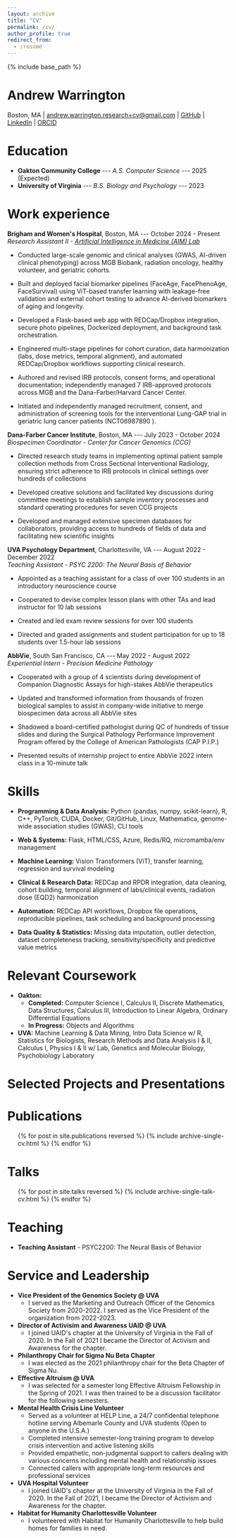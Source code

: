 ```yaml
---
layout: archive
title: "CV"
permalink: /cv/
author_profile: true
redirect_from:
  - /resume
---
```


{% include base_path %}

Andrew Warrington
======  
Boston, MA | andrew.warrington.research+cv@gmail.com | [GitHub](https://github.com/AndrewWarrington33) | [LinkedIn](https://linkedin.com/in/andrew-warrington) | [ORCID](https://orcid.org/0009-0009-4830-5683)

Education
======
* **Oakton Community College** --- *A.S. Computer Science* --- 2025 (Expected)   
* **University of Virginia** --- *B.S. Biology and Psychology* --- 2023   

Work experience
======
**Brigham and Women's Hospital**, Boston, MA --- October 2024 - Present  
*Research Assistant II - [Artificial Intelligence in Medicine (AIM) Lab](https://aim.hms.harvard.edu/)*

* Conducted large-scale genomic and clinical analyses (GWAS, AI-driven clinical phenotyping) across MGB Biobank, radiation oncology, healthy volunteer, and geriatric cohorts.

* Built and deployed facial biomarker pipelines (FaceAge, FacePhenoAge, FaceSurvival) using ViT-based transfer learning with leakage-free validation and external cohort testing to advance AI-derived biomarkers of aging and longevity.

* Developed a Flask-based web app with REDCap/Dropbox integration, secure photo pipelines, Dockerized deployment, and background task orchestration.

* Engineered multi-stage pipelines for cohort curation, data harmonization (labs, dose metrics, temporal alignment), and automated REDCap/Dropbox workflows supporting clinical research.

* Authored and revised IRB protocols, consent forms, and operational documentation; independently managed 7 IRB-approved protocols across MGB and the Dana-Farber/Harvard Cancer Center.

* Initiated and independently managed recruitment, consent, and administration of screening tools for the interventional Lung-GAP trial in geriatric lung cancer patients (NCT06987890
).

**Dana-Farber Cancer Institute**, Boston, MA --- July 2023 - October 2024      
*Biospecimen Coordinator - Center for Cancer Genomics (CCG)*

* Directed research study teams in implementing optimal patient sample collection methods from Cross Sectional Interventional Radiology, ensuring strict adherence to IRB protocols in clinical settings over hundreds of collections

* Developed creative solutions and facilitated key discussions during committee meetings to establish sample inventory processes and standard operating procedures for seven CCG projects

* Developed and managed extensive specimen databases for collaborators, providing access to hundreds of fields of data and facilitating new scientific insights

**UVA Psychology Department**, Charlottesville, VA --- August 2022 - December 2022      
*Teaching Assistant - PSYC 2200: The Neural Basis of Behavior*

* Appointed as a teaching assistant for a class of over 100 students in an introductory neuroscience course

* Cooperated to devise complex lesson plans with other TAs and lead instructor for 10 lab sessions

* Created and led exam review sessions for over 100 students

* Directed and graded assignments and student participation for up to 18 students over 1.5-hour lab sessions

**AbbVie**, South San Francisco, CA --- May 2022 - August 2022   
*Experiential Intern - Precision Medicine Pathology*

* Cooperated with a group of 4 scientists during development of Companion Diagnostic Assays for high-stakes AbbVie therapeutics

* Updated and transformed information from thousands of frozen biological samples to assist in company-wide initiative to merge biospecimen data across all AbbVie sites

* Shadowed a board-certified pathologist during QC of hundreds of tissue slides and during the Surgical Pathology Performance Improvement Program offered by the College of American Pathologists (CAP P.I.P.)

* Presented results of internship project to entire AbbVie 2022 intern class in a 10-minute talk

Skills
======
* **Programming & Data Analysis:** Python (pandas, numpy, scikit-learn), R, C++, PyTorch, CUDA, Docker, Git/GitHub, Linux, Mathematica, genome-wide association studies (GWAS), CLI tools  

* **Web & Systems:** Flask, HTML/CSS, Azure, Redis/RQ, micromamba/env management 

* **Machine Learning:** Vision Transformers (ViT), transfer learning, regression and survival modeling

* **Clinical & Research Data:** REDCap and RPDR integration, data cleaning, cohort building, temporal alignment of labs/clinical events, radiation dose (EQD2) harmonization  

* **Automation:** REDCap API workflows, Dropbox file operations, reproducible pipelines, task scheduling and background processing  

* **Data Quality & Statistics:** Missing data imputation, outlier detection, dataset completeness tracking, sensitivity/specificity and predictive value metrics

Relevant Coursework
======
* **Oakton:**
  * **Completed:** Computer Science I, Calculus II, Discrete Mathematics, Data Structures, Calculus III, Introduction to Linear Algebra, Ordinary Differential Equations
  * **In Progress:** Objects and Algorithms
* **UVA:** Machine Learning & Data Mining, Intro Data Science w/ R, Statistics for Biologists, Research Methods and Data Analysis I & II, Calculus I, Physics I & II w/ Lab, Genetics and Molecular Biology, Psychobiology Laboratory

Selected Projects and Presentations
======

Publications
======
  <ul>{% for post in site.publications reversed %}
    {% include archive-single-cv.html %}
  {% endfor %}</ul>
  
Talks
======
  <ul>{% for post in site.talks reversed %}
    {% include archive-single-talk-cv.html  %}
  {% endfor %}</ul>
  
Teaching
======
* **Teaching Assistant** - PSYC2200: The Neural Basis of Behavior
  
Service and Leadership
======
* **Vice President of the Genomics Society @ UVA**
  * I served as the Marketing and Outreach Officer of the Genomics Society from 2020-2022. I served as the Vice President of the organization from 2022-2023. 
* **Director of Activisim and Awareness UAID @ UVA**
  * I joined UAID's chapter at the University of Virginia in the Fall of 2020. In the Fall of 2021 I became the Director of Activism and Awareness for the chapter.
* **Philanthropy Chair for Sigma Nu Beta Chapter**
  * I was elected as the 2021 philanthropy chair for the Beta Chapter of Sigma Nu.
* **Effective Altruism @ UVA** 
  * I was selected for a semester long Effective Altruism Fellowship in the Spring of 2021. I was then trained to be a discussion facilitator for the following semesters.
* **Mental Health Crisis Line Volunteer**
  * Served as a volunteer at HELP Line, a 24/7 confidential telephone hotline serving Albemarle County and UVA students (Open to anyone in the U.S.A.)
  * Completed intensive semester-long training program to develop crisis intervention and active listening skills
  * Provided empathetic, non-judgmental support to callers dealing with various concerns including mental health and relationship issues
  * Connected callers with appropriate long-term resources and professional services
* **UVA Hospital Volunteer**
  * I joined UAID's chapter at the University of Virginia in the Fall of 2020. In the Fall of 2021, I became the Director of Activism and Awareness for the chapter.
* **Habitat for Humanity Charlottesville Volunteer**
  * I volunteered with Habitat for Humanity Charlottesville to help build homes for families in need.